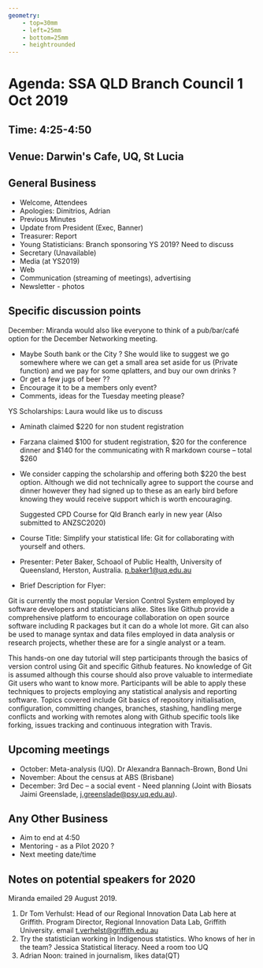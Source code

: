 ```yaml
---
geometry:
    - top=30mm
    - left=25mm
    - bottom=25mm
    - heightrounded
---
```


# Agenda: SSA QLD Branch Council 1 Oct 2019

## Time: 4:25-4:50

## Venue: Darwin's Cafe, UQ, St Lucia

## General Business

- Welcome, Attendees
- Apologies: Dimitrios, Adrian
- Previous Minutes
- Update from President (Exec, Banner)
- Treasurer: Report
- Young Statisticians: Branch sponsoring YS 2019? Need to discuss 
- Secretary (Unavailable)
- Media (at YS2019)
- Web
- Communication (streaming of meetings), advertising
- Newsletter - photos

## Specific discussion points

December: Miranda would also like everyone to think of a pub/bar/café
option for the December Networking meeting.

- Maybe South bank or the City ? She would like to suggest we go
  somewhere where we can get a small area set aside for us (Private
  function) and we pay for some qplatters, and buy our own drinks ?
- Or get a few jugs of beer ??
- Encourage it to be a members only event?
- Comments, ideas for the Tuesday meeting please?

YS Scholarships: Laura would like us to discuss

- Aminath claimed $220 for non student registration
- Farzana claimed $100 for student registration, $20 for the
  conference dinner and $140 for the communicating with R markdown
  course – total $260
- We consider capping the scholarship and offering both $220 the best
  option. Although we did not technically agree to support the course
  and dinner however they had signed up to these as an early bird
  before knowing they would receive support which is worth
  encouraging.
  
  Suggested CPD Course for Qld Branch early in new year (Also submitted to ANZSC2020)
  
- Course Title: Simplify your statistical life: Git for
  collaborating with yourself and others.
- Presenter: Peter Baker, Schoaol of Public Health, University of Queensland,
  Herston, Australia. p.baker1@uq.edu.au
- Brief Description for Flyer:

Git is currently the most popular Version Control System employed by
  software developers and statisticians alike. Sites like Github
  provide a comprehensive platform to encourage collaboration on open
  source software including R packages but it can do a whole lot
  more. Git can also be used to manage syntax and data files employed
  in data analysis or research projects, whether these are for a single
  analyst or a team.

This hands-on one day tutorial will step participants through the
  basics of version control using Git and specific Github features.
  No knowledge of Git is assumed although this course should also
  prove valuable to intermediate Git users who want to know
  more. Participants will be able to apply these techniques to projects
  employing any statistical analysis and reporting software. Topics
  covered include Git basics of repository initialisation,
  configuration, committing changes, branches, stashing, handling merge
  conflicts and working with remotes along with Github specific tools
  like forking, issues tracking and continuous integration with
  Travis.

## Upcoming meetings

- October: Meta-analysis (UQ). Dr Alexandra Bannach-Brown, Bond Uni
- November: About the census at ABS (Brisbane)
- December: 3rd Dec – a social event - Need planning (Joint with
  Biosats Jaimi Greenslade, j.greenslade@psy.uq.edu.au).

## Any Other Business

- Aim to end at 4:50
- Mentoring - as a Pilot 2020 ?
- Next meeting date/time

## Notes on potential speakers for 2020

Miranda emailed 29 August 2019.

1. Dr Tom Verhulst: Head of our Regional Innovation Data Lab here at
   Griffith. Program Director, Regional Innovation Data Lab, Griffith
   University. email t.verhelst@griffith.edu.au
2. Try the statistician working in Indigenous statistics. Who knows of
   her in the team? Jessica Statistical literacy. Need a room too UQ
3. Adrian Noon: trained in journalism, likes  data(QT)
